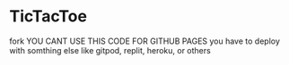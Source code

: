 # TicTacToe
fork 
YOU CANT USE THIS CODE FOR GITHUB PAGES
you have to deploy with somthing else like gitpod, replit, heroku, or others
